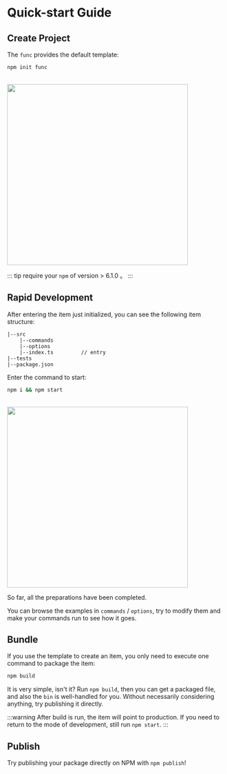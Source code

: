 
# Quick-start Guide
## Create Project
The `func` provides the default template:

```bash
npm init func
```

<br/>
<img src="hello-func-1.png" width="420">

::: tip
require your `npm` of version > 6.1.0 。
:::

## Rapid Development

After entering the item just initialized, you can see the following item structure:

```
|--src
    |--commands         
    |--options          
    |--index.ts         // entry
|--tests
|--package.json
```

Enter the command to start:
```bash
npm i && npm start
```

<br/>
<img src="hello-func-2.png" width="420">

So far, all the preparations have been completed.

You can browse the examples in `commands` / `options`,
try to modify them and make your commands run to see how it goes.

## Bundle

If you use the template to create an item, you only need to execute one command to package the item:

```bash
npm build
```
It is very simple, isn't it? Run `npm build`, then you can get a packaged file, and also the `bin` is well-handled for you.
Without necessarily considering anything, try publishing it directly.

:::warning
After build is run, the item will point to production. If you need to return to the mode of development, still run `npm start`.
:::

## Publish

Try publishing your package directly on NPM with `npm publish`!

